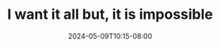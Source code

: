 ---
title: "I want it all but, it is impossible"
date: "2024-05-09T10:15-08:00"
tags: ["tech"]
description: "I want to read all the newsletters I subscribed to. I want to read everything in the ten web dev community slacks I joined."
link: "https://ohhelloana.blog/i-want-it-all/"
---